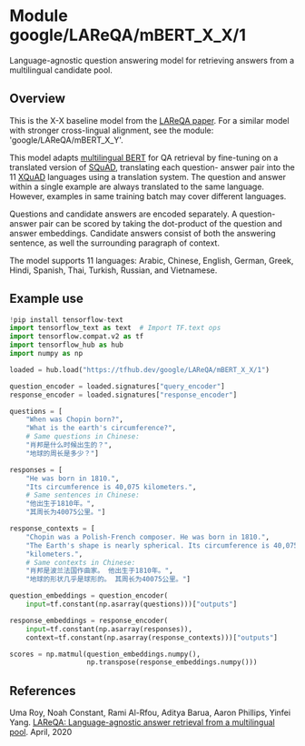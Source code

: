 # Module google/LAReQA/mBERT_X_X/1

Language-agnostic question answering model for retrieving answers from a
multilingual candidate pool.

<!-- asset-path: internal -->
<!-- dataset: squad -->
<!-- fine-tunable: true -->
<!-- format: hub -->
<!-- language: ar -->
<!-- language: de -->
<!-- language: el -->
<!-- language: en -->
<!-- language: es -->
<!-- language: hi -->
<!-- language: th -->
<!-- language: tr -->
<!-- language: ru -->
<!-- language: vi -->
<!-- language: zh-cn -->
<!-- module-type: text-retrieval-question-answering -->
<!-- network-architecture: ReQA -->

## Overview

This is the X-X baseline model from the
[LAReQA paper](https://arxiv.org/abs/2004.05484). For a similar model with
stronger cross-lingual alignment, see the module: 'google/LAReQA/mBERT_X_Y'.

This model adapts
[multilingual BERT](https://github.com/google-research/bert/blob/master/multilingual.md)
for QA retrieval by fine-tuning on a translated version of
[SQuAD](https://rajpurkar.github.io/SQuAD-explorer/), translating each question-
answer pair into the 11 [XQuAD](https://github.com/deepmind/xquad) languages
using a translation system. The question and answer within a single example are
always translated to the same language. However, examples in same training batch
may cover different languages.

Questions and candidate answers are encoded separately. A question-answer pair
can be scored by taking the dot-product of the question and answer embeddings.
Candidate answers consist of both the answering sentence, as well the
surrounding paragraph of context.

The model supports 11 languages: Arabic, Chinese, English, German, Greek, Hindi,
Spanish, Thai, Turkish, Russian, and Vietnamese.

## Example use

```python
!pip install tensorflow-text
import tensorflow_text as text  # Import TF.text ops
import tensorflow.compat.v2 as tf
import tensorflow_hub as hub
import numpy as np

loaded = hub.load("https://tfhub.dev/google/LAReQA/mBERT_X_X/1")

question_encoder = loaded.signatures["query_encoder"]
response_encoder = loaded.signatures["response_encoder"]

questions = [
    "When was Chopin born?",
    "What is the earth's circumference?",
    # Same questions in Chinese:
    "肖邦是什么时候出生的？",
    "地球的周长是多少？"]

responses = [
    "He was born in 1810.",
    "Its circumference is 40,075 kilometers.",
    # Same sentences in Chinese:
    "他出生于1810年。",
    "其周长为40075公里。"]

response_contexts = [
    "Chopin was a Polish-French composer. He was born in 1810.",
    "The Earth's shape is nearly spherical. Its circumference is 40,075 "
    "kilometers.",
    # Same contexts in Chinese:
    "肖邦是波兰法国作曲家。 他出生于1810年。",
    "地球的形状几乎是球形的。 其周长为40075公里。"]

question_embeddings = question_encoder(
    input=tf.constant(np.asarray(questions)))["outputs"]

response_embeddings = response_encoder(
    input=tf.constant(np.asarray(responses)),
    context=tf.constant(np.asarray(response_contexts)))["outputs"]

scores = np.matmul(question_embeddings.numpy(),
                   np.transpose(response_embeddings.numpy()))
```

## References

Uma Roy, Noah Constant, Rami Al-Rfou, Aditya Barua, Aaron Phillips, Yinfei Yang.
[LAReQA: Language-agnostic answer retrieval from a multilingual pool](https://arxiv.org/abs/2004.05484).
April, 2020
